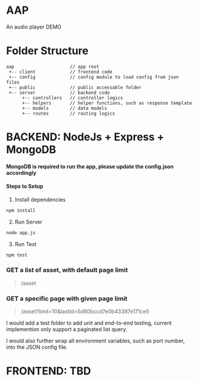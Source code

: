 # AAP
An audio player DEMO

# Folder Structure

```
aap                     // app root
 +-- client             // frontend code
 +-- config             // config module to load config from json files
 +-- public             // public accessable folder
 +-- server             // backend code
      +-- controllers   // controller logics
      +-- helpers       // helper functions, such as response template
      +-- models        // data models
      +-- routes        // routing logics
```
# BACKEND: NodeJs + Express + MongoDB

#### MongoDB is required to run the app, please update the config.json accordingly
#### Steps to Setup

1. Install dependencies

```bash
npm install
```

2. Run Server

```bash
node app.js
```

3. Run Test

```bash
npm test
```

### GET a list of asset, with default page limit
> /asset

### GET a specific page with given page limit
> /asset?limit=10&lastId=5d60bccd7e0b43397e171ce5

I would add a test folder to add unit and end-to-end testing, current implemention only support a paginated list query.

I would also further wrap all environment variables, such as port number, into the JSON config file.


# FRONTEND: TBD